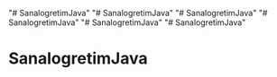 "# SanalogretimJava" 
"# SanalogretimJava" 
"# SanalogretimJava" 
"# SanalogretimJava" 
"# SanalogretimJava" 
"# SanalogretimJava" 
# SanalogretimJava
